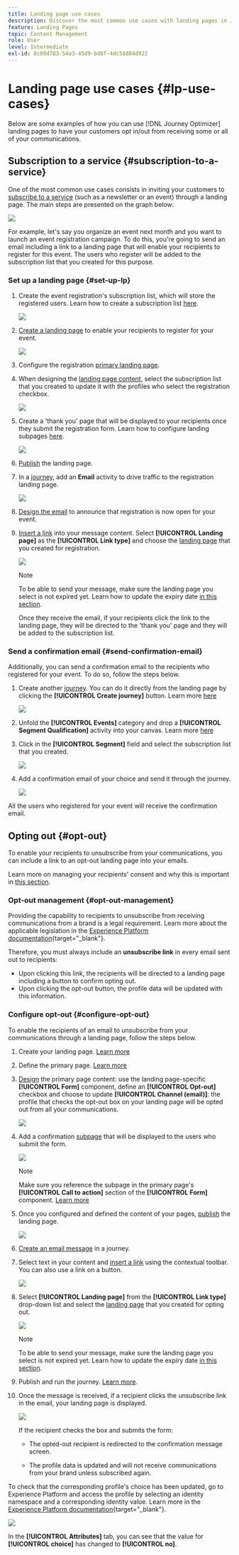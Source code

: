 ```yaml
---
title: Landing page use cases
description: Discover the most common use cases with landing pages in Journey Optimizer
feature: Landing Pages
topic: Content Management
role: User
level: Intermediate
exl-id: 8c00d783-54a3-45d9-bd8f-4dc58804d922
---
```

# Landing page use cases {#lp-use-cases}

Below are some examples of how you can use [!DNL Journey Optimizer] landing pages to have your customers opt in/out from receiving some or all of your communications.

## Subscription to a service {#subscription-to-a-service}

One of the most common use cases consists in inviting your customers to [subscribe to a service](subscription-list.md) (such as a newsletter or an event) through a landing page. The main steps are presented on the graph below:

![](assets/lp_subscription-uc.png)

For example, let's say you organize an event next month and you want to launch an event registration campaign<!--to keep your customers that are interested updated on that event-->. To do this, you're going to send an email including a link to a landing page that will enable your recipients to register for this event. The users who register will be added to the subscription list that you created for this purpose.

### Set up a landing page {#set-up-lp}

1. Create the event registration's subscription list, which will store the registered users. Learn how to create a subscription list [here](subscription-list.md#define-subscription-list).

    ![](assets/lp_subscription-uc-list.png)

1. [Create a landing page](create-lp.md) to enable your recipients to register for your event.

    ![](assets/lp_create-lp-details.png)

1. Configure the registration [primary landing page](create-lp.md#configure-primary-page).

1. When designing the [landing page content](design-lp.md), select the subscription list that you created to update it with the profiles who select the registration checkbox.

    ![](assets/lp_subscription-uc-lp-list.png)

1. Create a 'thank you' page that will be displayed to your recipients once they submit the registration form. Learn how to configure landing subpages [here](create-lp.md#configure-subpages).

    ![](assets/lp_subscription-uc-thanks.png)

1. [Publish](create-lp.md#publish) the landing page.

1. In a [journey](../building-journeys/journey.md), add an **Email** activity to drive traffic to the registration landing page.

    ![](assets/lp_subscription-uc-journey.png)

1. [Design the email](../messages/get-started-content.md) to announce that registration is now open for your event.

1. [Insert a link](../design/message-tracking.md#insert-links) into your message content. Select **[!UICONTROL Landing page]** as the **[!UICONTROL Link type]** and choose the [landing page](create-lp.md#configure-primary-page) that you created for registration.

    ![](assets/lp_subscription-uc-link.png)

    >[!NOTE]
    >
    >To be able to send your message, make sure the landing page you select is not expired yet. Learn how to update the expiry date [in this section](create-lp.md#configure-primary-page).

    Once they receive the email, if your recipients click the link to the landing page, they will be directed to the 'thank you' page and they will be added to the subscription list.

### Send a confirmation email {#send-confirmation-email}

Additionally, you can send a confirmation email to the recipients who registered for your event. To do so, follow the steps below.

1. Create another [journey](../building-journeys/journey.md). You can do it directly from the landing page by clicking the **[!UICONTROL Create journey]** button. Learn more [here](create-lp.md#configure-primary-page)

    ![](assets/lp_subscription-uc-create-journey.png)

1. Unfold the **[!UICONTROL Events]** category and drop a **[!UICONTROL Segment Qualification]** activity into your canvas. Learn more [here](../building-journeys/segment-qualification-events.md)

1. Click in the **[!UICONTROL Segment]** field and select the subscription list that you created.

    ![](assets/lp_subscription-uc-confirm-journey.png)

1. Add a confirmation email of your choice and send it through the journey.

    ![](assets/lp_subscription-uc-confirm-email.png)

All the users who registered for your event will receive the confirmation email.

<!--The event registration's subscription list tracks the profiles who registered and you can send them targeted event updates.-->

## Opting out {#opt-out}

To enable your recipients to unsubscribe from your communications, you can include a link to an opt-out landing page into your emails.

Learn more on managing your recipients' consent and why this is important in [this section](../privacy/opt-out.md).

### Opt-out management {#opt-out-management}

Providing the capability to recipients to unsubscribe from receiving communications from a brand is a legal requirement. Learn more about the applicable legislation in the [Experience Platform documentation](https://experienceleague.adobe.com/docs/experience-platform/privacy/regulations/overview.html#regulations){target="_blank"}.

Therefore, you must always include an **unsubscribe link** in every email sent out to recipients:

* Upon clicking this link, the recipients will be directed to a landing page including a button to confirm opting out.
* Upon clicking the opt-out button, the profile data will be updated with this information.

### Configure opt-out {#configure-opt-out}

To enable the recipients of an email to unsubscribe from your communications through a landing page, follow the steps below.

1. Create your landing page. [Learn more](create-lp.md)

1. Define the primary page. [Learn more](create-lp.md#configure-primary-page)

1. [Design](design-lp.md) the primary page content: use the landing page-specific **[!UICONTROL Form]** component, define an **[!UICONTROL Opt-out]** checkbox and choose to update **[!UICONTROL Channel (email)]**: the profile that checks the opt-out box on your landing page will be opted out from all your communications.

    ![](assets/lp_opt-out-primary-lp.png)

    <!--You can also build your own landing page and host it on the third-party system of your choice.-->

1. Add a confirmation [subpage](create-lp.md#configure-subpages) that will be displayed to the users who submit the form.

    ![](assets/lp_opt-out-subpage.png)

    >[!NOTE]
    >
    >Make sure you reference the subpage in the primary page's **[!UICONTROL Call to action]** section of the **[!UICONTROL Form]** component. [Learn more](design-lp.md)

1. Once you configured and defined the content of your pages, [publish](create-lp.md#publish) the landing page.

    ![](assets/lp_opt-out-publish.png)

1. [Create an email message](../messages/get-started-content.md) in a journey.

1. Select text in your content and [insert a link](../design/message-tracking.md#insert-links) using the contextual toolbar. You can also use a link on a button.

    ![](assets/lp_opt-out-insert-link.png)

1. Select **[!UICONTROL Landing page]** from the **[!UICONTROL Link type]** drop-down list and select the [landing page](create-lp.md#configure-primary-page) that you created for opting out.

    ![](assets/lp_opt-out-landing-page.png)

    >[!NOTE]
    >
    >To be able to send your message, make sure the landing page you select is not expired yet. Learn how to update the expiry date [in this section](create-lp.md#configure-primary-page).

1. Publish and run the journey. [Learn more](../building-journeys/journey.md).

1. Once the message is received, if a recipient clicks the unsubscribe link in the email, your landing page is displayed.

    ![](assets/lp_opt-out-submit-form.png)

    If the recipient checks the box and submits the form:

    * The opted-out recipient is redirected to the confirmation message screen.

    * The profile data is updated and will not receive communications from your brand unless subscribed again.

To check that the corresponding profile's choice has been updated, go to Experience Platform and access the profile by selecting an identity namespace and a corresponding identity value. Learn more in the [Experience Platform documentation](https://experienceleague.adobe.com/docs/experience-platform/profile/ui/user-guide.html#getting-started){target="_blank"}.

![](assets/lp_opt-out-profile-choice.png)

In the **[!UICONTROL Attributes]** tab, you can see that the value for **[!UICONTROL choice]** has changed to **[!UICONTROL no]**.

<!--

### Other ways to opt out

You can also enable your recipients to unsubscribe whithout using landing pages.

* **One-click opt-out**

    You can add a one-click opt-out link into your email content. This will enable your recipients to quickly unsubscribe from your communications, without being redirected to a landing page where they need to confirm opting out. [Learn more](../privacy/opt-out.md#one-click-opt-out-link)

* **Unsubscribe link in header**

    If the recipients' email client supports displaying an unsubscribe link in the email header, emails sent with [!DNL Journey Optimizer] automatically include this link. [Learn more](../privacy/opt-out.md#unsubscribe-header)

////////


## Leverage landing page submission event {#leverage-lp-event}

You can use information that was submitted on a landing page to send communications to your customers. For example, if a user subscribes to a given subscription list, you can leverage that information to send an email recommending other subscription lists to that user.

To do this, you need to create an event containing the landing page submission information and use it in a journey. Follow the steps below.

1. Go to **[!UICONTROL Administration]** > **[!UICONTROL Configurations]**, and in the **[!UICONTROL Events]** section, select **[!UICONTROL Manage]**.

    ![](assets/lp_subscription-uc-configurations.png)

1. The list of events displays. Select **[!UICONTROL Create Event]**.

    ![](assets/lp_subscription-uc-create-event.png)

1. The event configuration pane opens on the right side of the screen. Configure a rule-based unitary event. [Learn more](../event/about-creating.md)

1. Define the schema: select **[!UICONTROL AJO Email Tracking Experience Event Schema v.1]** (available by default in [!DNL Journey Optimizer]).

    ![](assets/lp_subscription-uc-event-schema.png)

1. In the **[!UICONTROL Fields]** section, select the following elements:

    * **[!UICONTROL _experience]** > **[!UICONTROL customerJourneyManagement]** > **[!UICONTROL messageInteraction]** > **[!UICONTROL Interaction Type]**
    
    * **[!UICONTROL _experience]** > **[!UICONTROL customerJourneyManagement]** > **[!UICONTROL messageInteraction]** > **[!UICONTROL Landing Page Details]** > **[!UICONTROL Landing Page ID]**

    ![](assets/lp_subscription-uc-event-fields.png)

1. Click inside the **[!UICONTROL Event ID condition]** field. Using the simple expression editor, define the condition for the **[!UICONTROL Interaction Type]** and **[!UICONTROL Landing Page ID]** fields. This will be used by the system to identify the events that will trigger your journey.

    ![](assets/lp_subscription-uc-event-id-condition.png)

    >[!NOTE]
    >
    >To find the landing page ID, you can insert the landing page as a link into an email and select the source code from the contextual toolbar to display the landing page information.
    >
    >![](assets/lp_subscription-uc-lp-id.png)

1. Save your changes.

1. Create a [journey](../building-journeys/journey.md). You can do it directly from the landing page by clicking the **[!UICONTROL Create journey]** button. Learn more [here](create-lp.md#configure-primary-page)

    ![](assets/lp_subscription-uc-event-create-journey.png)

1. In the journey, unfold the **[!UICONTROL Events]** category and drop the event that you created into the canvas. Learn more [here](../building-journeys/segment-qualification-events.md)

    ![](assets/lp_subscription-uc-journey-event.png)

1. Unfold the **[!UICONTROL Actions]** category and drop an email action into the canvas.

    ![](assets/lp_subscription-uc-journey-email.png)

///How do you use the information from the event to send an email to the users? -->
